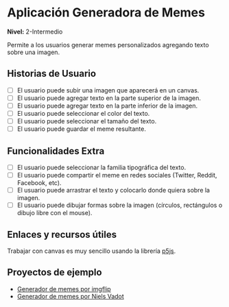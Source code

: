 # Aplicación Generadora de Memes  
**Nivel:** 2-Intermedio  
  
Permite a los usuarios generar memes personalizados agregando texto sobre una imagen.  
  
## Historias de Usuario  
  
-   [ ] El usuario puede subir una imagen que aparecerá en un canvas.  
-   [ ] El usuario puede agregar texto en la parte superior de la imagen.  
-   [ ] El usuario puede agregar texto en la parte inferior de la imagen.  
-   [ ] El usuario puede seleccionar el color del texto.  
-   [ ] El usuario puede seleccionar el tamaño del texto.  
-   [ ] El usuario puede guardar el meme resultante.  
  
## Funcionalidades Extra  
  
-   [ ] El usuario puede seleccionar la familia tipográfica del texto.  
-   [ ] El usuario puede compartir el meme en redes sociales (Twitter, Reddit, Facebook, etc).  
-   [ ] El usuario puede arrastrar el texto y colocarlo donde quiera sobre la imagen.  
-   [ ] El usuario puede dibujar formas sobre la imagen (círculos, rectángulos o dibujo libre con el mouse).  
  
## Enlaces y recursos útiles  
  
Trabajar con canvas es muy sencillo usando la librería [p5js](http://p5js.org/).  
  
## Proyectos de ejemplo  
  
-   [Generador de memes por imgflip](https://imgflip.com/memegenerator)  
-   [Generador de memes por Niels Vadot](https://codepen.io/ninivert/pen/BpLKRx)  